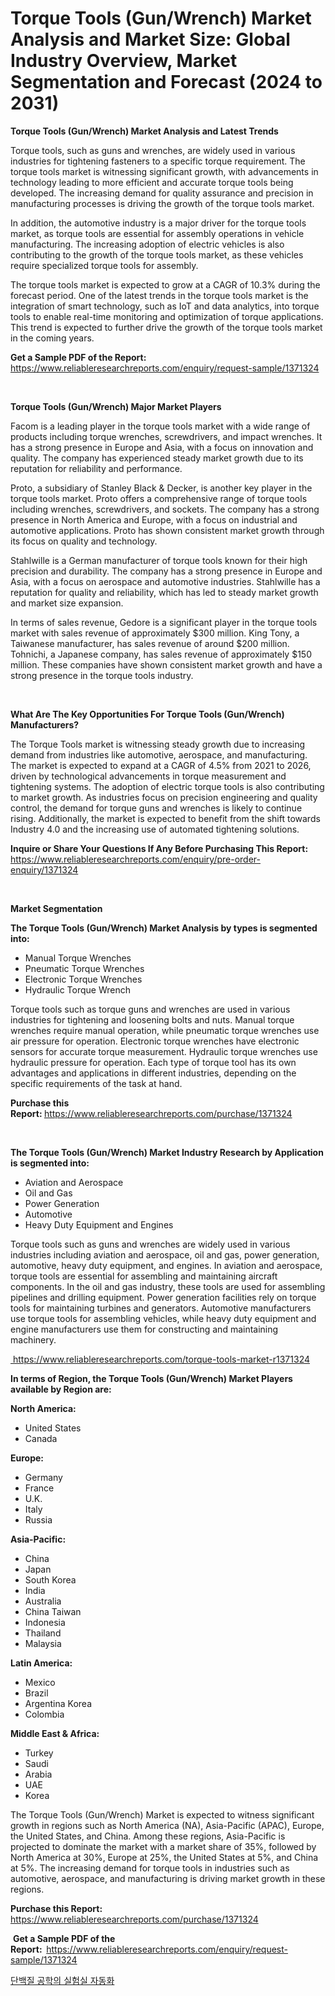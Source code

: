 <p><h1>Torque Tools (Gun/Wrench) Market Analysis and Market Size: Global Industry Overview, Market Segmentation and Forecast (2024 to 2031)</h1></p><p><strong>Torque Tools (Gun/Wrench) Market Analysis and Latest Trends</strong></p>
<p><p>Torque tools, such as guns and wrenches, are widely used in various industries for tightening fasteners to a specific torque requirement. The torque tools market is witnessing significant growth, with advancements in technology leading to more efficient and accurate torque tools being developed. The increasing demand for quality assurance and precision in manufacturing processes is driving the growth of the torque tools market.</p><p>In addition, the automotive industry is a major driver for the torque tools market, as torque tools are essential for assembly operations in vehicle manufacturing. The increasing adoption of electric vehicles is also contributing to the growth of the torque tools market, as these vehicles require specialized torque tools for assembly.</p><p>The torque tools market is expected to grow at a CAGR of 10.3% during the forecast period. One of the latest trends in the torque tools market is the integration of smart technology, such as IoT and data analytics, into torque tools to enable real-time monitoring and optimization of torque applications. This trend is expected to further drive the growth of the torque tools market in the coming years.</p></p>
<p><strong>Get a Sample PDF of the Report:&nbsp;</strong> <a href="https://www.reliableresearchreports.com/enquiry/request-sample/1371324">https://www.reliableresearchreports.com/enquiry/request-sample/1371324</a></p>
<p>&nbsp;</p>
<p><strong>Torque Tools (Gun/Wrench) Major Market Players</strong></p>
<p><p>Facom is a leading player in the torque tools market with a wide range of products including torque wrenches, screwdrivers, and impact wrenches. It has a strong presence in Europe and Asia, with a focus on innovation and quality. The company has experienced steady market growth due to its reputation for reliability and performance.</p><p>Proto, a subsidiary of Stanley Black & Decker, is another key player in the torque tools market. Proto offers a comprehensive range of torque tools including wrenches, screwdrivers, and sockets. The company has a strong presence in North America and Europe, with a focus on industrial and automotive applications. Proto has shown consistent market growth through its focus on quality and technology.</p><p>Stahlwille is a German manufacturer of torque tools known for their high precision and durability. The company has a strong presence in Europe and Asia, with a focus on aerospace and automotive industries. Stahlwille has a reputation for quality and reliability, which has led to steady market growth and market size expansion.</p><p>In terms of sales revenue, Gedore is a significant player in the torque tools market with sales revenue of approximately $300 million. King Tony, a Taiwanese manufacturer, has sales revenue of around $200 million. Tohnichi, a Japanese company, has sales revenue of approximately $150 million. These companies have shown consistent market growth and have a strong presence in the torque tools industry.</p></p>
<p>&nbsp;</p>
<p><strong>What Are The Key Opportunities For Torque Tools (Gun/Wrench) Manufacturers?</strong></p>
<p><p>The Torque Tools market is witnessing steady growth due to increasing demand from industries like automotive, aerospace, and manufacturing. The market is expected to expand at a CAGR of 4.5% from 2021 to 2026, driven by technological advancements in torque measurement and tightening systems. The adoption of electric torque tools is also contributing to market growth. As industries focus on precision engineering and quality control, the demand for torque guns and wrenches is likely to continue rising. Additionally, the market is expected to benefit from the shift towards Industry 4.0 and the increasing use of automated tightening solutions.</p></p>
<p><strong>Inquire or Share Your Questions If Any Before Purchasing This Report:</strong> <a href="https://www.reliableresearchreports.com/enquiry/pre-order-enquiry/1371324">https://www.reliableresearchreports.com/enquiry/pre-order-enquiry/1371324</a></p>
<p>&nbsp;</p>
<p><strong>Market Segmentation</strong></p>
<p><strong>The Torque Tools (Gun/Wrench) Market Analysis by types is segmented into:</strong></p>
<p><ul><li>Manual Torque Wrenches</li><li>Pneumatic Torque Wrenches</li><li>Electronic Torque Wrenches</li><li>Hydraulic Torque Wrench</li></ul></p>
<p><p>Torque tools such as torque guns and wrenches are used in various industries for tightening and loosening bolts and nuts. Manual torque wrenches require manual operation, while pneumatic torque wrenches use air pressure for operation. Electronic torque wrenches have electronic sensors for accurate torque measurement. Hydraulic torque wrenches use hydraulic pressure for operation. Each type of torque tool has its own advantages and applications in different industries, depending on the specific requirements of the task at hand.</p></p>
<p><strong>Purchase this Report:&nbsp;</strong><a href="https://www.reliableresearchreports.com/purchase/1371324">https://www.reliableresearchreports.com/purchase/1371324</a></p>
<p>&nbsp;</p>
<p><strong>The Torque Tools (Gun/Wrench) Market Industry Research by Application is segmented into:</strong></p>
<p><ul><li>Aviation and Aerospace</li><li>Oil and Gas</li><li>Power Generation</li><li>Automotive</li><li>Heavy Duty Equipment and Engines</li></ul></p>
<p><p>Torque tools such as guns and wrenches are widely used in various industries including aviation and aerospace, oil and gas, power generation, automotive, heavy duty equipment, and engines. In aviation and aerospace, torque tools are essential for assembling and maintaining aircraft components. In the oil and gas industry, these tools are used for assembling pipelines and drilling equipment. Power generation facilities rely on torque tools for maintaining turbines and generators. Automotive manufacturers use torque tools for assembling vehicles, while heavy duty equipment and engine manufacturers use them for constructing and maintaining machinery.</p></p>
<p><a href="https://www.reliableresearchreports.com/torque-tools-market-r1371324">&nbsp;https://www.reliableresearchreports.com/torque-tools-market-r1371324</a></p>
<p><strong>In terms of Region, the Torque Tools (Gun/Wrench) Market Players available by Region are:</strong></p>
<p>
    <p> <strong> North America: </strong>
        <ul>
            <li>United States</li>
            <li>Canada</li>
        </ul>
        </p> 
    <p> <strong> Europe: </strong>
        <ul>
            <li>Germany</li>
            <li>France</li>
            <li>U.K.</li>
            <li>Italy</li>
            <li>Russia</li>
        </ul>
        </p> 
    <p> <strong> Asia-Pacific: </strong>
        <ul>
            <li>China</li>
            <li>Japan</li>
            <li>South Korea</li>
            <li>India</li>
            <li>Australia</li>
            <li>China Taiwan</li>
            <li>Indonesia</li>
            <li>Thailand</li>
            <li>Malaysia</li>
        </ul>
        </p> 
    <p> <strong> Latin America: </strong>
        <ul>
            <li>Mexico</li>
            <li>Brazil</li>
            <li>Argentina Korea</li>
            <li>Colombia</li>
        </ul>
        </p> 
    <p> <strong> Middle East & Africa: </strong>
        <ul>
            <li>Turkey</li>
            <li>Saudi</li>
            <li>Arabia</li>
            <li>UAE</li>
            <li>Korea</li>
        </ul>
    </p>
    </p>
<p><p>The Torque Tools (Gun/Wrench) Market is expected to witness significant growth in regions such as North America (NA), Asia-Pacific (APAC), Europe, the United States, and China. Among these regions, Asia-Pacific is projected to dominate the market with a market share of 35%, followed by North America at 30%, Europe at 25%, the United States at 5%, and China at 5%. The increasing demand for torque tools in industries such as automotive, aerospace, and manufacturing is driving market growth in these regions.</p></p>
<p><strong>Purchase this Report: </strong><a href="https://www.reliableresearchreports.com/purchase/1371324">https://www.reliableresearchreports.com/purchase/1371324</a></p>
<p>&nbsp;<strong>Get a Sample PDF of the Report:&nbsp;&nbsp;</strong><a href="https://www.reliableresearchreports.com/enquiry/request-sample/1371324">https://www.reliableresearchreports.com/enquiry/request-sample/1371324</a></p>
<p><strong></strong></p>
<p><p><a href="https://github.com/tasfiyaj85/Market-Research-Report-List-1/blob/main/8088009125702.md">단백질 공학의 실험실 자동화</a></p></p>